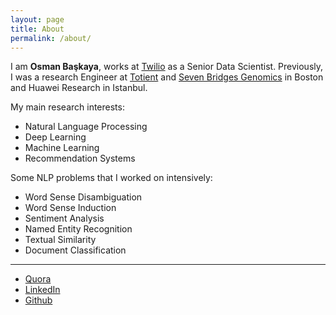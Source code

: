 ```yaml
---
layout: page
title: About
permalink: /about/
---
```


I am **Osman Başkaya**, works at [Twilio](https://www.twilio.com/) as a Senior Data Scientist. Previously, I was a research Engineer at [Totient](https://sbgdinc.com/) and [Seven Bridges Genomics](https://www.sevenbridges.com/) in Boston and Huawei Research in Istanbul.

My main research interests:

- Natural Language Processing
- Deep Learning
- Machine Learning 
- Recommendation Systems

Some NLP problems that I worked on intensively:

- Word Sense Disambiguation
- Word Sense Induction
- Sentiment Analysis
- Named Entity Recognition
- Textual Similarity 
- Document Classification

---

- [Quora](https://www.quora.com/profile/Osman-Baskaya)
- [LinkedIn](https://tr.linkedin.com/in/osmanbaskaya)
- [Github](github.com/osmanbaskaya)

